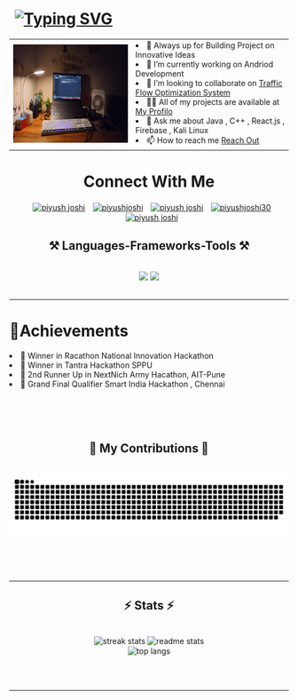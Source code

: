 <p align="center">
 
</p>


<h1 align="left" style="margin-left:10px">
<a href="https://git.io/typing-svg"><img src="https://readme-typing-svg.herokuapp.com?font=Fira+Code&pause=1000&random=false&width=435&lines=%F0%9F%91%8B+Hi+!!%2CThere;+I'am+Piyush+Joshi+%F0%9F%99%8B%E2%80%8D%E2%99%82%EF%B8%8F;Btech+Computer+Science+[Third+Year]" alt="Typing SVG" /></a>
</h1>
<table style="margin-top: 0px" align="center">
  <tr>
    <td>
      <img
        src="images/WhatsApp Image 2024-07-08 at 9.59.51 PM (2).jpeg"
        alt=""
        width="400px"
        height="177px"
      />
    </td>
    <td>
      <li>🤝 Always up for Building Project on Innovative Ideas</li>

   <li>🔭 I’m currently working on Andriod Development</li>

  <li>
        👯 I’m looking to collaborate on
        <a href="">Traffic Flow Optimization System</a>
      </li>

   <li>
        👨‍💻 All of my projects are available at
        <a href="https://piyush-joshi1.github.io/Profilo_Piyush/">My Profilo</a>
      </li>
      <li>💬 Ask me about Java , C++ , React.js , Firebase , Kali Linux</li>
      <li>
        📫 How to reach me
        <a
          href="mailto:“piyushaundhekar@gamil.com?bcc"
          ="”piyushaundhekar@gmail.com?subject"
          ="Can%20you%20help%20”?body"
          ="I%20am%20looking%20for%20a%20dedicated%20resource%20to%20help%20me%20during%20the%20Holidays"
          >Reach Out</a
        >
      </li>
    </td>
  </tr>
</table>
<div align="center">
  <h1>Connect With Me</h1>
  <div>
    <p align="center">
      <a href="https://x.com/PiyushJosh7588" target="blank"
        ><img
          align="center"
          style="margin-left: 10px"
          src="https://raw.githubusercontent.com/rahuldkjain/github-profile-readme-generator/master/src/images/icons/Social/twitter.svg"
          alt="piyush joshi"
          height="30"
          width="40"
      /></a>
      <a
        href="https://www.linkedin.com/in/piyush-joshi-81403925a?utm_source=share&utm_campaign=share_via&utm_content=profile&utm_medium=android_app"
        target="blank"
        ><img
          align="center"
          src="https://raw.githubusercontent.com/rahuldkjain/github-profile-readme-generator/master/src/images/icons/Social/linked-in-alt.svg"
          style="margin-left: 10px"
          alt="piyushjoshi"
          height="30"
          width="40"
      /></a>
      <a href="https://piyush-joshi1.github.io/Profilo_Piyush/" target="blank"
        ><img
          align="center"
          style="margin-left: 10px"
          src="https://raw.githubusercontent.com/rahuldkjain/github-profile-readme-generator/master/src/images/icons/Social/facebook.svg"
          alt="piyush joshi"
          height="30"
          width="40"
      /></a>
      <a
        href="https://www.instagram.com/piyush_joshi30?igsh=MXZoYmNpNDU3YXg1OQ=="
        target="blank"
        ><img
          align="center"
          style="margin-left: 10px"
          src="https://raw.githubusercontent.com/rahuldkjain/github-profile-readme-generator/master/src/images/icons/Social/instagram.svg"
          alt="piyushjoshi30"
          height="30"
          width="40"
      /></a>
      <a
        href="https://www.youtube.com/channel/UC3n5p41I3yPMZO_5yGeMfYw"
        target="blank"
        ><img
          align="center"
          style="margin-left: 10px"
          src="https://raw.githubusercontent.com/rahuldkjain/github-profile-readme-generator/master/src/images/icons/Social/youtube.svg"
          alt="piyush joshi"
          height="30"
          width="40"
      /></a>
    </p>
  </div>
</div>

<h2 align="center">⚒️ Languages-Frameworks-Tools ⚒️</h2>
<br />
<div align="center">
  <img
    src="https://skillicons.dev/icons?i=react,bootstrap,mui,html,css,vscode,github,figma,tailwind,git,r"
  />
  <img
    src="https://skillicons.dev/icons?i=nodejs,python,javascript,typescript,express,firebase,mongodb,c,java,nextjs,mysql,flask"
  /><br />
</div>

<br />
<hr />

<h1>🥇Achievements</h1>
<td>
    <li>🥇 Winner in Racathon National Innovation Hackathon
    </li>
    <li>🥇 Winner in Tantra Hackathon SPPU
    </li>
    <li>🥈 2nd Runner Up in NextNich Army Hacathon, AIT-Pune
    </li>
    <li>🥉 Grand Final Qualifier Smart India Hackathon , Chennai
    </li>
</td>
<br><br>
<p align="left"> <a href="https://github.com/ryo-ma/github-profile-trophy"><img src="https://github-profile-trophy.vercel.app/?username=PIYUSH-JOSHI1&theme=radical&no-frame=false&no-bg=true&margin-w=4" alt="">
</a> </p>



<div align="center">
  <h2>🐍 My Contributions 🐍</h2>
  <br />
  <img
    alt="snake eating my contributions"
    src="https://raw.githubusercontent.com/salesp07/salesp07/output/github-contribution-grid-snake.svg"
  />

  <br /><br /><br />
</div>

<hr />

<h2 align="center">⚡ Stats ⚡</h2>
<br />
<div align="center">
  <img
    width="390"
    src="https://github-readme-stats.vercel.app/api?username=piyush-joshi1&theme=tokyonight&show_icons=true&hide_border=true&count_private=true"
    alt="streak stats"
  />
  <img
    width="390"
    src="https://github-readme-streak-stats.herokuapp.com/?user=piyush-joshi1&theme=tokyonight&hide_border=true"
    alt="readme stats"
  />
  <br />
  <img
    width="325"
    align="center"
    src="https://github-readme-stats.vercel.app/api/top-langs/?username=piyush-joshi1&theme=tokyonight&show_icons=true&hide_border=true&layout=compact"
    alt="top langs"
  />
</div>

<br /><br />

<hr />

<br />

<br />
